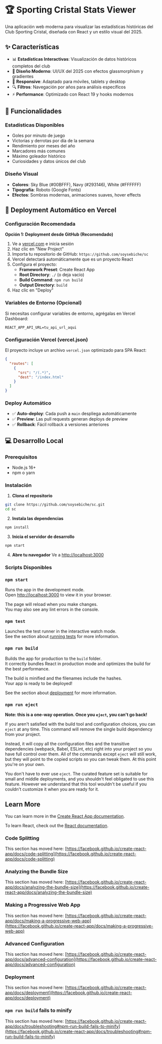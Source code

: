 # 🏆 Sporting Cristal Stats Viewer

Una aplicación web moderna para visualizar las estadísticas históricas del Club Sporting Cristal, diseñada con React y un estilo visual del 2025.

## ✨ Características

- 📊 **Estadísticas Interactivas**: Visualización de datos históricos completos del club
- 🎨 **Diseño Moderno**: UI/UX del 2025 con efectos glassmorphism y gradientes
- 📱 **Responsive**: Adaptado para móviles, tablets y desktop
- 🔍 **Filtros**: Navegación por años para análisis específicos
- ⚡ **Performance**: Optimizado con React 19 y hooks modernos

## 🎯 Funcionalidades

### Estadísticas Disponibles
- Goles por minuto de juego
- Victorias y derrotas por día de la semana
- Rendimiento por meses del año
- Marcadores más comunes
- Máximo goleador histórico
- Curiosidades y datos únicos del club

### Diseño Visual
- **Colores**: Sky Blue (#00BFFF), Navy (#293146), White (#FFFFFF)
- **Tipografía**: Roboto (Google Fonts)
- **Efectos**: Sombras modernas, animaciones suaves, hover effects

## 🚀 Deployment Automático en Vercel

### Configuración Recomendada

**Opción 1: Deployment desde GitHub (Recomendado)**

1. Ve a [vercel.com](https://vercel.com) e inicia sesión
2. Haz clic en "New Project"
3. Importa tu repositorio de GitHub: `https://github.com/soysebiche/sc`
4. Vercel detectará automáticamente que es un proyecto React
5. Configura el proyecto:
   - **Framework Preset**: Create React App
   - **Root Directory**: `./` (o deja vacío)
   - **Build Command**: `npm run build`
   - **Output Directory**: `build`
6. Haz clic en "Deploy"

### Variables de Entorno (Opcional)
Si necesitas configurar variables de entorno, agrégalas en Vercel Dashboard:
```
REACT_APP_API_URL=tu_api_url_aqui
```

### Configuración Vercel (vercel.json)
El proyecto incluye un archivo `vercel.json` optimizado para SPA React:

```json
{
  "routes": [
    {
      "src": "/(.*)",
      "dest": "/index.html"
    }
  ]
}
```

### Deploy Automático
- ✅ **Auto-deploy**: Cada push a `main` despliega automáticamente
- ✅ **Preview**: Las pull requests generan deploys de preview
- ✅ **Rollback**: Fácil rollback a versiones anteriores

## 💻 Desarrollo Local

### Prerequisitos
- Node.js 16+ 
- npm o yarn

### Instalación

1. **Clona el repositorio**
```bash
git clone https://github.com/soysebiche/sc.git
cd sc
```

2. **Instala las dependencias**
```bash
npm install
```

3. **Inicia el servidor de desarrollo**
```bash
npm start
```

4. **Abre tu navegador**
Ve a [http://localhost:3000](http://localhost:3000)

### Scripts Disponibles

### `npm start`

Runs the app in the development mode.\
Open [http://localhost:3000](http://localhost:3000) to view it in your browser.

The page will reload when you make changes.\
You may also see any lint errors in the console.

### `npm test`

Launches the test runner in the interactive watch mode.\
See the section about [running tests](https://facebook.github.io/create-react-app/docs/running-tests) for more information.

### `npm run build`

Builds the app for production to the `build` folder.\
It correctly bundles React in production mode and optimizes the build for the best performance.

The build is minified and the filenames include the hashes.\
Your app is ready to be deployed!

See the section about [deployment](https://facebook.github.io/create-react-app/docs/deployment) for more information.

### `npm run eject`

**Note: this is a one-way operation. Once you `eject`, you can't go back!**

If you aren't satisfied with the build tool and configuration choices, you can `eject` at any time. This command will remove the single build dependency from your project.

Instead, it will copy all the configuration files and the transitive dependencies (webpack, Babel, ESLint, etc) right into your project so you have full control over them. All of the commands except `eject` will still work, but they will point to the copied scripts so you can tweak them. At this point you're on your own.

You don't have to ever use `eject`. The curated feature set is suitable for small and middle deployments, and you shouldn't feel obligated to use this feature. However we understand that this tool wouldn't be useful if you couldn't customize it when you are ready for it.

## Learn More

You can learn more in the [Create React App documentation](https://facebook.github.io/create-react-app/docs/getting-started).

To learn React, check out the [React documentation](https://reactjs.org/).

### Code Splitting

This section has moved here: [https://facebook.github.io/create-react-app/docs/code-splitting](https://facebook.github.io/create-react-app/docs/code-splitting)

### Analyzing the Bundle Size

This section has moved here: [https://facebook.github.io/create-react-app/docs/analyzing-the-bundle-size](https://facebook.github.io/create-react-app/docs/analyzing-the-bundle-size)

### Making a Progressive Web App

This section has moved here: [https://facebook.github.io/create-react-app/docs/making-a-progressive-web-app](https://facebook.github.io/create-react-app/docs/making-a-progressive-web-app)

### Advanced Configuration

This section has moved here: [https://facebook.github.io/create-react-app/docs/advanced-configuration](https://facebook.github.io/create-react-app/docs/advanced-configuration)

### Deployment

This section has moved here: [https://facebook.github.io/create-react-app/docs/deployment](https://facebook.github.io/create-react-app/docs/deployment)

### `npm run build` fails to minify

This section has moved here: [https://facebook.github.io/create-react-app/docs/troubleshooting#npm-run-build-fails-to-minify](https://facebook.github.io/create-react-app/docs/troubleshooting#npm-run-build-fails-to-minify)
